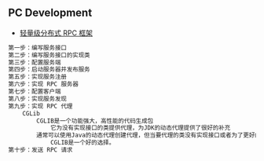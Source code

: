 ## PC Development
* [轻量级分布式 RPC 框架](http://www.importnew.com/20327.html)
```md
第一步：编写服务接口
第二步：编写服务接口的实现类
第三步：配置服务端
第四步：启动服务器并发布服务
第五步：实现服务注册
第六步：实现 RPC 服务器
第七步：配置客户端
第八步：实现服务发现
第九步：实现 RPC 代理
	CGLib
		CGLIB是一个功能强大，高性能的代码生成包
			它为没有实现接口的类提供代理，为JDK的动态代理提供了很好的补充
		通常可以使用Java的动态代理创建代理，但当要代理的类没有实现接口或者为了更好的性能
			CGLIB是一个好的选择。
第十步：发送 RPC 请求
```